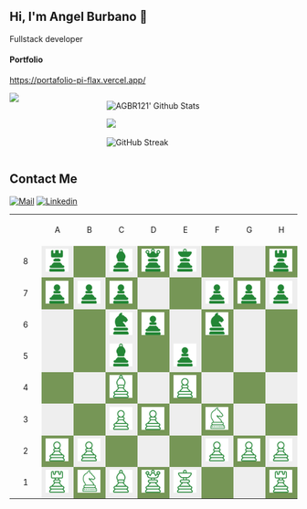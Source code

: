 ## Hi, I'm Angel Burbano 👋
Fullstack developer

#### Portfolio 
https://portafolio-pi-flax.vercel.app/

<div style="display: flex; align-items: flex-start; gap: 20px;">

  <!-- Imagen alineada a la derecha -->
  <img src="https://i.pinimg.com/originals/8d/4b/77/8d4b77c44b7a68c0fd609411e2c0ec3c.gif" align="right" style="width: 150px; height: auto;">

  <!-- Gráfico de estadísticas de GitHub -->
<div>
  
![AGBR121' Github Stats](https://github-readme-stats.vercel.app/api?username=AGBR121&hide=contribs,prs&show_icons=true&bg_color=0d1116&title_color=ce09ec&text_color=a4aacb&icon_color=007ec6)

![](https://github-readme-stats.vercel.app/api/top-langs/?username=AGBR121&theme=radical&hide_border=false&include_all_commits=false&count_private=false&layout=compact)

![GitHub Streak](https://github-readme-streak-stats.herokuapp.com/?user=AGBR121&theme=dark&count_private=true&bg_color=0d1116&title_color=ce09ec&text_color=a4aacb&icon_color=007ec6)

  </div>
</div>


## Contact Me
[![Mail](https://img.shields.io/badge/-Send%20Email-black?style=for-the-badge&logo=gmail)](mailto:angel.burbano@utp.edu.co)
[![Linkedin](https://img.shields.io/badge/-LinkedIn-black?style=for-the-badge&logo=Linkedin)](https://www.linkedin.com/in/angel-gabriel-burbano-rodriguez-b26837317/)


<table style="border-collapse: collapse; margin: auto;">
    <!-- Encabezado de columnas -->
    <tr>
        <td style="width: 50px; height: 50px;"></td>
        <td style="width: 50px; height: 50px; text-align: center;">A</td>
        <td style="width: 50px; height: 50px; text-align: center;">B</td>
        <td style="width: 50px; height: 50px; text-align: center;">C</td>
        <td style="width: 50px; height: 50px; text-align: center;">D</td>
        <td style="width: 50px; height: 50px; text-align: center;">E</td>
        <td style="width: 50px; height: 50px; text-align: center;">F</td>
        <td style="width: 50px; height: 50px; text-align: center;">G</td>
        <td style="width: 50px; height: 50px; text-align: center;">H</td>
    </tr>
    <!-- Fila 8 -->
    <tr>
        <td style="width: 50px; height: 50px; text-align: center;">8</td>
        <td style="width: 50px; height: 50px; background-color: #eee;"><img src="https://raw.githubusercontent.com/timburgan/timburgan/master/chess_images/r.png" alt="Rook" style="width: 40px; height: 40px;"></td>
        <td style="width: 50px; height: 50px; background-color: #769656;"></td>
        <td style="width: 50px; height: 50px; background-color: #eee;"><img src="https://raw.githubusercontent.com/timburgan/timburgan/master/chess_images/b.png" alt="Bishop" style="width: 40px; height: 40px;"></td>
        <td style="width: 50px; height: 50px; background-color: #769656;"><img src="https://raw.githubusercontent.com/timburgan/timburgan/master/chess_images/q.png" alt="Queen" style="width: 40px; height: 40px;"></td>
        <td style="width: 50px; height: 50px; background-color: #eee;"><img src="https://raw.githubusercontent.com/timburgan/timburgan/master/chess_images/k.png" alt="King" style="width: 40px; height: 40px;"></td>
        <td style="width: 50px; height: 50px; background-color: #769656;"></td>
        <td style="width: 50px; height: 50px; background-color: #eee;"></td>
        <td style="width: 50px; height: 50px; background-color: #769656;"><img src="https://raw.githubusercontent.com/timburgan/timburgan/master/chess_images/r.png" alt="Rook" style="width: 40px; height: 40px;"></td>
    </tr>
    <!-- Fila 7 -->
    <tr>
        <td style="width: 50px; height: 50px; text-align: center;">7</td>
        <td style="width: 50px; height: 50px; background-color: #769656;"><img src="https://raw.githubusercontent.com/timburgan/timburgan/master/chess_images/p.png" alt="Pawn" style="width: 40px; height: 40px;"></td>
        <td style="width: 50px; height: 50px; background-color: #eee;"><img src="https://raw.githubusercontent.com/timburgan/timburgan/master/chess_images/p.png" alt="Pawn" style="width: 40px; height: 40px;"></td>
        <td style="width: 50px; height: 50px; background-color: #769656;"><img src="https://raw.githubusercontent.com/timburgan/timburgan/master/chess_images/p.png" alt="Pawn" style="width: 40px; height: 40px;"></td>
        <td style="width: 50px; height: 50px; background-color: #eee;"></td>
        <td style="width: 50px; height: 50px; background-color: #769656;"></td>
        <td style="width: 50px; height: 50px; background-color: #eee;"><img src="https://raw.githubusercontent.com/timburgan/timburgan/master/chess_images/p.png" alt="Pawn" style="width: 40px; height: 40px;"></td>
        <td style="width: 50px; height: 50px; background-color: #769656;"><img src="https://raw.githubusercontent.com/timburgan/timburgan/master/chess_images/p.png" alt="Pawn" style="width: 40px; height: 40px;"></td>
        <td style="width: 50px; height: 50px; background-color: #eee;"><img src="https://raw.githubusercontent.com/timburgan/timburgan/master/chess_images/p.png" alt="Pawn" style="width: 40px; height: 40px;"></td>
    </tr>
    <!-- Fila 6 -->
    <tr>
        <td style="width: 50px; height: 50px; text-align: center;">6</td>
        <td style="width: 50px; height: 50px; background-color: #eee;"></td>
        <td style="width: 50px; height: 50px; background-color: #769656;"></td>
        <td style="width: 50px; height: 50px; background-color: #eee;"><img src="https://raw.githubusercontent.com/timburgan/timburgan/master/chess_images/n.png" alt="Knight" style="width: 40px; height: 40px;"></td>
        <td style="width: 50px; height: 50px; background-color: #769656;"><img src="https://raw.githubusercontent.com/timburgan/timburgan/master/chess_images/p.png" alt="Pawn" style="width: 40px; height: 40px;"></td>
        <td style="width: 50px; height: 50px; background-color: #eee;"></td>
        <td style="width: 50px; height: 50px; background-color: #769656;"><img src="https://raw.githubusercontent.com/timburgan/timburgan/master/chess_images/n.png" alt="Knight" style="width: 40px; height: 40px;"></td>
        <td style="width: 50px; height: 50px; background-color: #eee;"></td>
        <td style="width: 50px; height: 50px; background-color: #769656;"></td>
    </tr>
    <!-- Fila 5 -->
    <tr>
        <td style="width: 50px; height: 50px; text-align: center;">5</td>
        <td style="width: 50px; height: 50px; background-color: #eee;"></td>
        <td style="width: 50px; height: 50px; background-color: #769656;"></td>
        <td style="width: 50px; height: 50px; background-color: #eee;"><img src="https://raw.githubusercontent.com/timburgan/timburgan/master/chess_images/b.png" alt="Bishop" style="width: 40px; height: 40px;"></td>
        <td style="width: 50px; height: 50px; background-color: #769656;"></td>
        <td style="width: 50px; height: 50px; background-color: #eee;"><img src="https://raw.githubusercontent.com/timburgan/timburgan/master/chess_images/p.png" alt="Pawn" style="width: 40px; height: 40px;"></td>
        <td style="width: 50px; height: 50px; background-color: #769656;"></td>
        <td style="width: 50px; height: 50px; background-color: #eee;"></td>
        <td style="width: 50px; height: 50px; background-color: #769656;"></td>
    </tr>
    <!-- Fila 4 -->
    <tr>
        <td style="width: 50px; height: 50px; text-align: center;">4</td>
        <td style="width: 50px; height: 50px; background-color: #769656;"></td>
        <td style="width: 50px; height: 50px; background-color: #eee;"></td>
        <td style="width: 50px; height: 50px; background-color: #769656;"><img src="https://raw.githubusercontent.com/timburgan/timburgan/master/chess_images/B.png" alt="Bishop" style="width: 40px; height: 40px;"></td>
        <td style="width: 50px; height: 50px; background-color: #eee;"></td>
        <td style="width: 50px; height: 50px; background-color: #769656;"><img src="https://raw.githubusercontent.com/timburgan/timburgan/master/chess_images/P.png" alt="Pawn" style="width: 40px; height: 40px;"></td>
        <td style="width: 50px; height: 50px; background-color: #eee;"></td>
        <td style="width: 50px; height: 50px; background-color: #769656;"></td>
        <td style="width: 50px; height: 50px; background-color: #eee;"></td>
    </tr>
    <!-- Fila 3 -->
    <tr>
        <td style="width: 50px; height: 50px; text-align: center;">3</td>
        <td style="width: 50px; height: 50px; background-color: #eee;"></td>
        <td style="width: 50px; height: 50px; background-color: #769656;"></td>
        <td style="width: 50px; height: 50px; background-color: #eee;"><img src="https://raw.githubusercontent.com/timburgan/timburgan/master/chess_images/P.png" alt="Pawn" style="width: 40px; height: 40px;"></td>
        <td style="width: 50px; height: 50px; background-color: #769656;"><img src="https://raw.githubusercontent.com/timburgan/timburgan/master/chess_images/P.png" alt="Pawn" style="width: 40px; height: 40px;"></td>
        <td style="width: 50px; height: 50px; background-color: #eee;"></td>
        <td style="width: 50px; height: 50px; background-color: #769656;"><img src="https://raw.githubusercontent.com/timburgan/timburgan/master/chess_images/N.png" alt="Knight" style="width: 40px; height: 40px;"></td>
        <td style="width: 50px; height: 50px; background-color: #eee;"></td>
        <td style="width: 50px; height: 50px; background-color: #769656;"></td>
    </tr>
    <!-- Fila 2 -->
    <tr>
        <td style="width: 50px; height: 50px; text-align: center;">2</td>
        <td style="width: 50px; height: 50px; background-color: #769656;"><img src="https://raw.githubusercontent.com/timburgan/timburgan/master/chess_images/P.png" alt="Pawn" style="width: 40px; height: 40px;"></td>
        <td style="width: 50px; height: 50px; background-color: #eee;"><img src="https://raw.githubusercontent.com/timburgan/timburgan/master/chess_images/P.png" alt="Pawn" style="width: 40px; height: 40px;"></td>
        <td style="width: 50px; height: 50px; background-color: #769656;"></td>
        <td style="width: 50px; height: 50px; background-color: #eee;"></td>
        <td style="width: 50px; height: 50px; background-color: #769656;"></td>
        <td style="width: 50px; height: 50px; background-color: #eee;"><img src="https://raw.githubusercontent.com/timburgan/timburgan/master/chess_images/P.png" alt="Pawn" style="width: 40px; height: 40px;"></td>
        <td style="width: 50px; height: 50px; background-color: #769656;"><img src="https://raw.githubusercontent.com/timburgan/timburgan/master/chess_images/P.png" alt="Pawn" style="width: 40px; height: 40px;"></td>
        <td style="width: 50px; height: 50px; background-color: #eee;"><img src="https://raw.githubusercontent.com/timburgan/timburgan/master/chess_images/P.png" alt="Pawn" style="width: 40px; height: 40px;"></td>
    </tr>
    <!-- Fila 1 -->
    <tr>
        <td style="width: 50px; height: 50px; text-align: center;">1</td>
        <td style="width: 50px; height: 50px; background-color: #eee;"><img src="https://raw.githubusercontent.com/timburgan/timburgan/master/chess_images/R.png" alt="Rook" style="width: 40px; height: 40px;"></td>
        <td style="width: 50px; height: 50px; background-color: #769656;"><img src="https://raw.githubusercontent.com/timburgan/timburgan/master/chess_images/N.png" alt="Knight" style="width: 40px; height: 40px;"></td>
        <td style="width: 50px; height: 50px; background-color: #eee;"><img src="https://raw.githubusercontent.com/timburgan/timburgan/master/chess_images/B.png" alt="Bishop" style="width: 40px; height: 40px;"></td>
        <td style="width: 50px; height: 50px; background-color: #769656;"><img src="https://raw.githubusercontent.com/timburgan/timburgan/master/chess_images/Q.png" alt="Queen" style="width: 40px; height: 40px;"></td>
        <td style="width: 50px; height: 50px; background-color: #eee;"><img src="https://raw.githubusercontent.com/timburgan/timburgan/master/chess_images/K.png" alt="King" style="width: 40px; height: 40px;"></td>
        <td style="width: 50px; height: 50px; background-color: #769656;"></td>
        <td style="width: 50px; height: 50px; background-color: #eee;"></td>
        <td style="width: 50px; height: 50px; background-color: #769656;"><img src="https://raw.githubusercontent.com/timburgan/timburgan/master/chess_images/R.png" alt="Rook" style="width: 40px; height: 40px;"></td>
    </tr>
</table>


<!--
**AGBR121/AGBR121** is a ✨ _special_ ✨ repository because its `README.md` (this file) appears on your GitHub profile.

Here are some ideas to get you started:

- 🔭 I’m currently working on ...
- 🌱 I’m currently learning ...
- 👯 I’m looking to collaborate on ...
- 🤔 I’m looking for help with ...
- 💬 Ask me about ...
- 📫 How to reach me: ...
- 😄 Pronouns: ...
- ⚡ Fun fact: ...
-->
